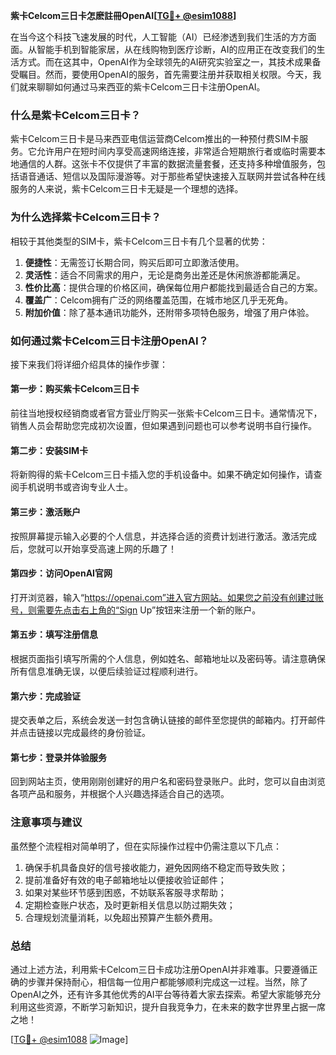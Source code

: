 **紫卡Celcom三日卡怎麽註冊OpenAI[[TG💪+ @esim1088](https://t.me/s/esim1088)]**

在当今这个科技飞速发展的时代，人工智能（AI）已经渗透到我们生活的方方面面。从智能手机到智能家居，从在线购物到医疗诊断，AI的应用正在改变我们的生活方式。而在这其中，OpenAI作为全球领先的AI研究实验室之一，其技术成果备受瞩目。然而，要使用OpenAI的服务，首先需要注册并获取相关权限。今天，我们就来聊聊如何通过马来西亚的紫卡Celcom三日卡注册OpenAI。

### 什么是紫卡Celcom三日卡？

紫卡Celcom三日卡是马来西亚电信运营商Celcom推出的一种预付费SIM卡服务。它允许用户在短时间内享受高速网络连接，非常适合短期旅行者或临时需要本地通信的人群。这张卡不仅提供了丰富的数据流量套餐，还支持多种增值服务，包括语音通话、短信以及国际漫游等。对于那些希望快速接入互联网并尝试各种在线服务的人来说，紫卡Celcom三日卡无疑是一个理想的选择。

### 为什么选择紫卡Celcom三日卡？

相较于其他类型的SIM卡，紫卡Celcom三日卡有几个显著的优势：

1. **便捷性**：无需签订长期合同，购买后即可立即激活使用。
2. **灵活性**：适合不同需求的用户，无论是商务出差还是休闲旅游都能满足。
3. **性价比高**：提供合理的价格区间，确保每位用户都能找到最适合自己的方案。
4. **覆盖广**：Celcom拥有广泛的网络覆盖范围，在城市地区几乎无死角。
5. **附加价值**：除了基本通讯功能外，还附带多项特色服务，增强了用户体验。

### 如何通过紫卡Celcom三日卡注册OpenAI？

接下来我们将详细介绍具体的操作步骤：

#### 第一步：购买紫卡Celcom三日卡

前往当地授权经销商或者官方营业厅购买一张紫卡Celcom三日卡。通常情况下，销售人员会帮助您完成初次设置，但如果遇到问题也可以参考说明书自行操作。

#### 第二步：安装SIM卡

将新购得的紫卡Celcom三日卡插入您的手机设备中。如果不确定如何操作，请查阅手机说明书或咨询专业人士。

#### 第三步：激活账户

按照屏幕提示输入必要的个人信息，并选择合适的资费计划进行激活。激活完成后，您就可以开始享受高速上网的乐趣了！

#### 第四步：访问OpenAI官网

打开浏览器，输入“https://openai.com”进入官方网站。如果您之前没有创建过账号，则需要先点击右上角的“Sign Up”按钮来注册一个新的账户。

#### 第五步：填写注册信息

根据页面指引填写所需的个人信息，例如姓名、邮箱地址以及密码等。请注意确保所有信息准确无误，以便后续验证过程顺利进行。

#### 第六步：完成验证

提交表单之后，系统会发送一封包含确认链接的邮件至您提供的邮箱内。打开邮件并点击链接以完成最终的身份验证。

#### 第七步：登录并体验服务

回到网站主页，使用刚刚创建好的用户名和密码登录账户。此时，您可以自由浏览各项产品和服务，并根据个人兴趣选择适合自己的选项。

### 注意事项与建议

虽然整个流程相对简单明了，但在实际操作过程中仍需注意以下几点：

1. 确保手机具备良好的信号接收能力，避免因网络不稳定而导致失败；
2. 提前准备好有效的电子邮箱地址以便接收验证邮件；
3. 如果对某些环节感到困惑，不妨联系客服寻求帮助；
4. 定期检查账户状态，及时更新相关信息以防过期失效；
5. 合理规划流量消耗，以免超出预算产生额外费用。

### 总结

通过上述方法，利用紫卡Celcom三日卡成功注册OpenAI并非难事。只要遵循正确的步骤并保持耐心，相信每一位用户都能够顺利完成这一过程。当然，除了OpenAI之外，还有许多其他优秀的AI平台等待着大家去探索。希望大家能够充分利用这些资源，不断学习新知识，提升自我竞争力，在未来的数字世界里占据一席之地！

[[TG💪+ @esim1088](https://t.me/s/esim1088) ![Image](https://i.postimg.cc/4NQfJmqS/Snipaste-2025-05-13-00-14-12.png)]